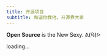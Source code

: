 ```yaml
---
title: 开源项目
subtitle: 和谐你我他，开源靠大家
---
```


**Open Source** is the New Sexy. ᕕ(ᐛ)ᕗ

<div id="repos">loading...</div>

<script src="https://unpkg.com/vue@2.0.5/dist/vue.min.js"></script>
<script src="https://unpkg.com/axios@0.15.2/dist/axios.min.js"></script>
<script src="/js/oss.js"></script>

